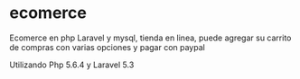 # ecomerce
Ecomerce en php Laravel y mysql, tienda en linea, puede agregar su carrito de compras con varias opciones  y  pagar con paypal  

Utilizando Php 5.6.4 y  Laravel 5.3
